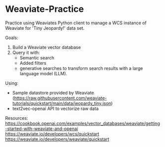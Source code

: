 # Weaviate-Practice

Practice using Weaviates Python client to manage a WCS instance of Weaviate for 'Tiny Jeopardy!' data set.

Goals:
1. Build a Weaviate vector database
2. Query it with:
    - Semantic search
    - Added filters
    - generative searches to transform search results with a large language model (LLM).

Using:<br/>
- Sample datastore provided by Weaviate (https://raw.githubusercontent.com/weaviate-tutorials/quickstart/main/data/jeopardy_tiny.json)
- text2vec-openai API to vectorize raw data

Resources:<br/>
https://cookbook.openai.com/examples/vector_databases/weaviate/getting-started-with-weaviate-and-openai<br/>
https://weaviate.io/developers/wcs/quickstart<br/>
https://weaviate.io/developers/weaviate/quickstart<br/>
